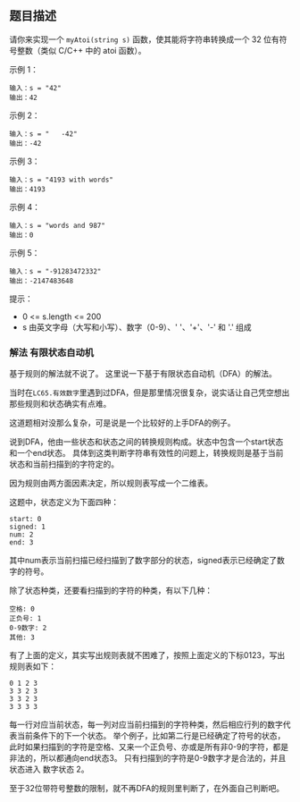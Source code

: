 ## 题目描述

请你来实现一个 `myAtoi(string s)` 函数，使其能将字符串转换成一个 32 位有符号整数（类似 C/C++ 中的 atoi 函数）。

示例 1：
```
输入：s = "42"
输出：42
```
示例 2：
```
输入：s = "   -42"
输出：-42
```

示例 3：
```
输入：s = "4193 with words"
输出：4193
```
示例 4：
```
输入：s = "words and 987"
输出：0
```
示例 5：
```
输入：s = "-91283472332"
输出：-2147483648
```

提示：

- 0 <= s.length <= 200
- s 由英文字母（大写和小写）、数字（0-9）、' '、'+'、'-' 和 '.' 组成

### 解法 有限状态自动机
基于规则的解法就不说了。
这里说一下基于有限状态自动机（DFA）的解法。

当时在`LC65.有效数字`里遇到过DFA，但是那里情况很复杂，说实话让自己凭空想出那些规则和状态确实有点难。

这道题相对没那么复杂，可是说是一个比较好的上手DFA的例子。

说到DFA，他由一些状态和状态之间的转换规则构成。状态中包含一个start状态和一个end状态。
具体到这类判断字符串有效性的问题上，转换规则是基于当前状态和当前扫描到的字符定的。

因为规则由两方面因素决定，所以规则表写成一个二维表。

这题中，状态定义为下面四种：
```text
start: 0
signed: 1
num: 2
end: 3
```
其中num表示当前扫描已经扫描到了数字部分的状态，signed表示已经确定了数字的符号。

除了状态种类，还要看扫描到的字符的种类，有以下几种：
```text
空格: 0
正负号: 1
0-9数字: 2
其他: 3
```

有了上面的定义，其实写出规则表就不困难了，按照上面定义的下标0123，写出规则表如下：
```text
0 1 2 3
3 3 2 3
3 3 2 3
3 3 3 3
```
每一行对应当前状态，每一列对应当前扫描到的字符种类，然后相应行列的数字代表当前条件下的下一个状态。
举个例子，比如第二行是已经确定了符号的状态，此时如果扫描到的字符是空格、又来一个正负号、亦或是所有非0-9的字符，都是非法的，所以都通向end状态3。
只有扫描到的字符是0-9数字才是合法的，并且状态进入 数字状态 2。

至于32位带符号整数的限制，就不再DFA的规则里判断了，在外面自己判断吧。